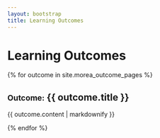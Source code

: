 ```yaml
---
layout: bootstrap
title: Learning Outcomes
---
```


<div class="container">
  <h1>Learning Outcomes</h1>
</div>

{% for outcome in site.morea_outcome_pages %}

<div class="{% cycle 'light-gray-background', 'white-background' %}">
  <div class="container">
    <h2><small>Outcome:</small> {{ outcome.title }}</h2>
    {{ outcome.content | markdownify }}
  </div>
</div>

{% endfor %}


